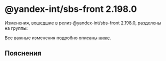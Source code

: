 # @yandex-int/sbs-front 2.198.0

<!-- ЧЕЛОВЕЧЕСКОЕ ВСТУПЛЕНИЕ -->

Изменения, вошедшие в релиз @yandex-int/sbs-front 2.198.0, разделены на группы:

Все важные изменения подробно описаны [ниже](#Пояснения).

## Пояснения

